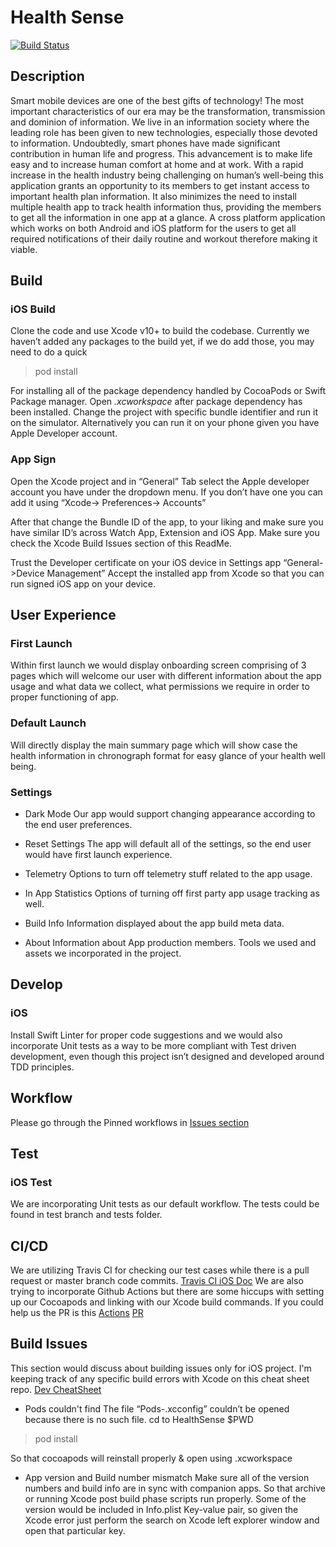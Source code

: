 # Health Sense

[![Build Status](https://travis-ci.com/SensehacK/capstone-team4.svg?branch=master)](https://travis-ci.com/SensehacK/capstone-team4)

## Description

Smart mobile devices are one of the best gifts of technology! The most important characteristics of our era may be the transformation, transmission and dominion of information. We live in an information society where the leading role has been given to new technologies, especially those devoted to information. Undoubtedly, smart phones have made significant contribution in human life and progress. This advancement is to make life easy and to increase human comfort at home and at work. With a rapid increase in the health industry being challenging on human’s well-being this application grants an opportunity to its members to get instant access to important health plan information. It also minimizes the need to install multiple health app to track health information thus, providing the members to get all the information in one app at a glance. A cross platform application which works on both Android and iOS platform for the users to get all required notifications of their daily routine and workout therefore making it viable.

## Build

### iOS Build

Clone the code and use Xcode v10+ to build the codebase.
Currently we haven’t added any packages to the build yet, if we do add those, you may need to do a quick

> pod install

For installing all of the package dependency handled by CocoaPods or Swift Package manager.
Open _.xcworkspace_ after package dependency has been installed.
Change the project with specific bundle identifier and run it on the simulator.
Alternatively you can run it on your phone given you have Apple Developer account.

### App Sign

Open the Xcode project and in “General” Tab select the Apple developer account you have under the dropdown menu. If you don’t have one you can add it using “Xcode-> Preferences-> Accounts”

After that change the Bundle ID of the app, to your liking and make sure you have similar ID’s across Watch App, Extension and  iOS App.
Make sure you check the Xcode Build Issues section of this ReadMe.

Trust the Developer certificate on your iOS device in Settings app “General->Device Management” Accept the installed app from Xcode so that you can run signed iOS app on your device.

## User Experience

### First Launch

Within first launch we would display onboarding screen comprising of 3 pages which will welcome our user with different information about the app usage and what data we collect, what permissions we require in order to proper functioning of app.

### Default Launch

Will directly display the main summary page which will show case the health information in chronograph format for easy glance of your health well being.

### Settings

- Dark Mode
Our app would support changing appearance according to the end user preferences.

- Reset Settings
The app will default all of the settings, so the end user would have first launch experience.

- Telemetry
Options to turn off telemetry stuff related to the app usage.

- In App Statistics
Options of turning off first party app usage tracking as well.

- Build Info
Information displayed about the app build meta data.

- About
Information about App production members. Tools we used and assets we incorporated in the project.


## Develop

### iOS

Install Swift Linter for proper code suggestions and we would also incorporate Unit tests as a way to be more compliant with Test driven development, even though this project isn’t designed and developed around TDD principles.

## Workflow

Please go through the Pinned workflows in [Issues section](https://github.com/SensehacK/capstone-team4/issues?q=is%3Aissue+label%3A%C2%AF%5C_%5B%E3%83%84%5D_%2F%C2%AF)

## Test

### iOS Test

We are incorporating Unit tests as our default workflow.
The tests could be found in test branch and tests folder.

## CI/CD

We are utilizing Travis CI for checking our test cases while there is a pull request or master branch code commits.
[Travis CI iOS Doc](https://docs.travis-ci.com/user/languages/objective-c/#objective-c-vs-swift)
We are also trying to incorporate Github Actions but there are some hiccups with setting up our Cocoapods and linking with our Xcode build commands. If you could help us the PR is this [Actions](https://github.com/SensehacK/capstone-team4/actions?query=workflow%3ASwift)
[PR](https://github.com/SensehacK/capstone-team4/pull/19)

## Build Issues

This section would discuss about building issues only for iOS project.
I'm keeping track of any specific build errors with Xcode on this cheat sheet repo.
[Dev CheatSheet](https://github.com/SensehacK/dev-cheatsheet/tree/master/iOS_documentation)

- Pods couldn't find
The file “Pods-.xcconfig” couldn’t be opened because there is no such file.
cd to HealthSense $PWD

> pod install

So that cocoapods will reinstall properly & open using .xcworkspace


- App version and Build number mismatch
Make sure all of the version numbers and build info are in sync with companion apps. So that archive or running Xcode post build  phase scripts run properly.
Some of the version would be included in Info.plist Key-value pair, so given the Xcode error just perform the search on Xcode left explorer window and open that particular key.